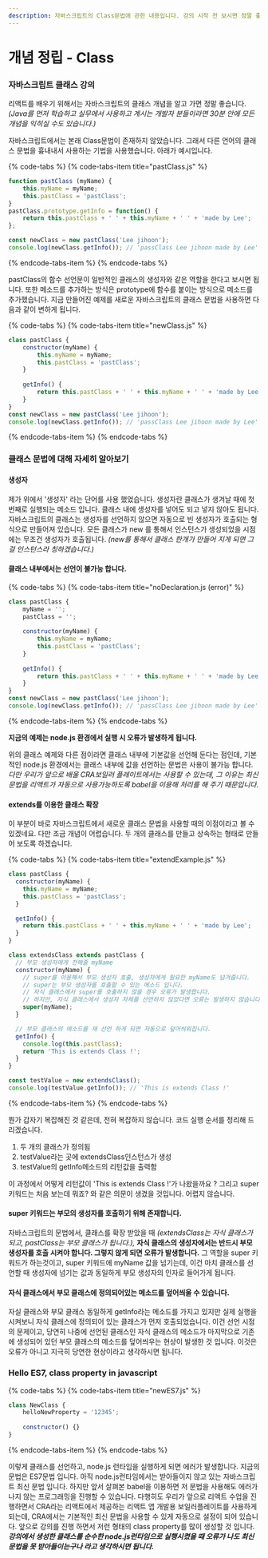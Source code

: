 ```yaml
---
description: 자바스크립트의 Class문법에 관한 내용입니다. 강의 시작 전 보시면 정말 좋습니다.
---
```


# 개념 정립 - Class

### 자바스크립트 클래스 강의

리액트를 배우기 위해서는 자바스크립트의 클래스 개념을 알고 가면 정말 좋습니다. _\(Java를 먼저 학습하고 실무에서 사용하고 계시는 개발자 분들이라면 30분 안에 모든 개념을 익히실 수도 있습니다.\)_

자바스크립트에서는 본래 Class문법이 존재하지 않았습니다. 그래서 다른 언어의 클래스 문법을 흉내내서 사용하는 기법을 사용했습니다. 아래가 예시입니다.

{% code-tabs %}
{% code-tabs-item title="pastClass.js" %}
```javascript
function pastClass (myName) {
    this.myName = myName;
    this.pastClass = 'pastClass';
} 
pastClass.prototype.getInfo = function() {
    return this.pastClass + ' ' + this.myName + ' ' + 'made by Lee';
};

const newClass = new pastClass('Lee jihoon');
console.log(newClass.getInfo()); // 'passClass Lee jihoon made by Lee'
```
{% endcode-tabs-item %}
{% endcode-tabs %}

pastClass의 함수 선언문이 일반적인 클래스의 생성자와 같은 역할을 한다고 보시면 됩니다. 또한 메소드를 추가하는 방식은 prototype에 함수를 붙이는 방식으로 메소드를 추가했습니다. 지금 만들어진 예제를 새로운 자바스크립트의 클래스 문법을 사용하면 다음과 같이 변하게 됩니다.

{% code-tabs %}
{% code-tabs-item title="newClass.js" %}
```javascript
class pastClass {
    constructor(myName) {
        this.myName = myName;
        this.pastClass = 'pastClass';
    }
    
    getInfo() {
        return this.pastClass + ' ' + this.myName + ' ' + 'made by Lee';
    }
}
const newClass = new pastClass('Lee jihoon');
console.log(newClass.getInfo()); // 'passClass Lee jihoon made by Lee'
```
{% endcode-tabs-item %}
{% endcode-tabs %}

### 클래스 문법에 대해 자세히 알아보기

#### 생성자

제가 위에서 '생성자' 라는 단어를 사용 했었습니다. 생성자란 클래스가 생겨날 때에 첫 번째로 실행되는 메소드 입니다. 클래스 내에 생성자를 넣어도 되고 넣지 않아도 됩니다. 자바스크립트의 클래스는 생성자를 선언하지 않으면 자동으로 빈 생성자가 호출되는 형식으로 만들어져 있습니다. 모든 클래스가 new 를 통해서 인스턴스가 생성되었을 시점에는 무조건 생성자가 호출됩니다. _\(new를 통해서 클래스 한개가 만들어 지게 되면 그걸 인스턴스라 칭하겠습니다.\)_

#### 클래스 내부에서는 선언이 불가능 합니다.

{% code-tabs %}
{% code-tabs-item title="noDeclaration.js \(error\)" %}
```javascript
class pastClass {
    myName = '';
    pastClass = '';
    
    constructor(myName) {
        this.myName = myName;
        this.pastClass = 'pastClass';
    }
    
    getInfo() {
        return this.pastClass + ' ' + this.myName + ' ' + 'made by Lee';
    }
}
const newClass = new pastClass('Lee jihoon');
console.log(newClass.getInfo()); // 'passClass Lee jihoon made by Lee'
```
{% endcode-tabs-item %}
{% endcode-tabs %}

**지금의 예제는 node.js 환경에서 실행 시 오류가 발생하게 됩니다.**

위의 클래스 예제와 다른 점이라면 클래스 내부에 기본값을 선언해 둔다는 점인데, 기본적인 node.js 환경에서는 클래스 내부에 값을 선언하는 문법은 사용이 불가능 합니다. _다만 우리가 앞으로 배울 CRA보일러 플레이트에서는 사용할 수 있는데, 그 이유는 최신 문법을 리액트가 자동으로 사용가능하도록 babel을 이용해 처리를 해 주기 때문입니다._

#### extends를 이용한 클래스 확장

이 부분이 바로 자바스크립트에서 새로운 클래스 문법을 사용할 때의 이점이라고 볼 수 있겠네요. 다만 조금 개념이 어렵습니다. 두 개의 클래스를 만들고 상속하는 형태로 만들어 보도록 하겠습니다.

{% code-tabs %}
{% code-tabs-item title="extendExample.js" %}
```javascript
class pastClass {
  constructor(myName) {
    this.myName = myName;
    this.pastClass = 'pastClass';
  }

  getInfo() {
    return this.pastClass + ' ' + this.myName + ' ' + 'made by Lee';
  }
}

class extendsClass extends pastClass {
  // 부모 생성자에게 전해줄 myName
  constructor(myName) {
    // super를 이용해서 부모 생성자 호출, 생성자에게 필요한 myName도 넘겨줍니다.
    // super는 부모 생성자를 호출할 수 있는 메소드 입니다.
    // 자식 클래스에서 super를 호출하지 않을 경우 오류가 발생합니다.
    // 하지만, 자식 클래스에서 생성자 자체를 선언하지 않았다면 오류는 발생하지 않습니다.
    super(myName);
  }

  // 부모 클래스의 메소드를 재 선언 하게 되면 자동으로 덮어씌워집니다.
  getInfo() {
    console.log(this.pastClass);
    return 'This is extends Class !';
  }
}

const testValue = new extendsClass();
console.log(testValue.getInfo()); // 'This is extends Class !'

```
{% endcode-tabs-item %}
{% endcode-tabs %}

뭔가 갑자기 복잡해진 것 같은데, 전혀 복잡하지 않습니다. 코드 실행 순서를 정리해 드리겠습니다.

1. 두 개의 클래스가 정의됨
2. testValue라는 곳에 extendsClass인스턴스가 생성
3. testValue의 getInfo메소드의 리턴값을 출력함

이 과정에서 어떻게 리턴값이 'This is extends Class !'가 나왔을까요 ? 그리고 super키워드는 처음 보는데 뭐죠? 와 같은 의문이 생겼을 것입니다. 어렵지 않습니다.

#### super 키워드는 부모의 생성자를 호출하기 위해 존재합니다.

자바스크립트의 문법에서, 클래스를 확장 받았을 때 _\(extendsClass는 자식 클래스가 되고, pastClass는 부모 클래스가 됩니다.\),_  **자식 클래스의 생성자에서는 반드시 부모 생성자를 호출 시켜야 합니다. 그렇지 않게 되면 오류가 발생합니다.** 그 역할을 super 키워드가 하는것이고, super 키워드에 myName 값을 넘기는데, 이건 마치 클래스를 선언할 때 생성자에 넘기는 값과 동일하게 부모 생성자의 인자로 들어가게 됩니다.

#### 자식 클래스에서 부모 클래스에 정의되어있는 메소드를 덮어씌울 수 있습니다.

자실 클래스와 부모 클래스 동일하게 getInfo라는 메소드를 가지고 있지만 실제 실행을 시켜보니 자식 클래스에 정의되어 있는 클래스가 먼저 호출되었습니다. 이건 선언 시점의 문제이고, 당연히 나중에 선언된 클래스인 자식 클래스의 메소드가 마지막으로 기존에 생성되어 있던 부모 클래스의 메소드를 덮어씌우는 현상이 발생한 것 입니다. 이것은 오류가 아니고 지극히 당연한 현상이라고 생각하시면 됩니다.

### Hello ES7, class property in javascript

{% code-tabs %}
{% code-tabs-item title="newES7.js" %}
```javascript
class NewClass {
    helloNewProperty = '12345';
    
    constructor() {}
}

```
{% endcode-tabs-item %}
{% endcode-tabs %}

이렇게 클래스를 선언하고, node.js 런타임을 실행하게 되면 에러가 발생합니다. 지금의 문법은 ES7문법 입니다. 아직 node.js런타임에서는 받아들이지 않고 있는 자바스크립트 최신 문법 입니다. 하지만 앞서 살펴본 babel을 이용하면 저 문법을 사용해도 에러가 나지 않는 프로그래밍을 진행할 수 있습니다. 다행히도 우리가 앞으로 리액트 수업을 진행하면서 CRA라는 리액트에서 제공하는 리액트 앱 개발용 보일러플레이트를 사용하게 되는데, CRA에서는 기본적인 최신 문법을 사용할 수 있게 자동으로 설정이 되어 있습니다. 앞으로 강의를 진행 하면서 저런 형태의 class property를 많이 생성할 것 입니다. _**강의에서 생성한 클래스를 순수한 node.js런타임으로 실행시켰을 때 오류가 나도 최신 문법을 못 받아들이는구나 라고 생각하시면 됩니다.**_

